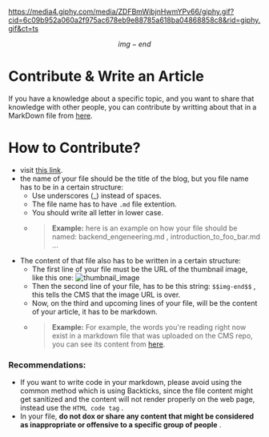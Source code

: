 https://media4.giphy.com/media/ZDFBmWibjnHwmYPv66/giphy.gif?cid=6c09b952a060a2f975ac678eb9e88785a618ba04868858c8&rid=giphy.gif&ct=ts

$$img-end$$

# Contribute & Write an Article

If you have a knowledge about a specific topic, and you want to share that knowledge with other people, you can contribute by writting about that in a MarkDown file from [here](https://github.com/ch33kaboo/CMS-test/new/main/blog).

# How to Contribute?

* visit [this link](https://github.com/ch33kaboo/CMS-test/new/main/blog).
* the name of your file should be the title of the blog, but you file name has to be in a certain structure:
  * Use underscores (_) instead of spaces.
  * The file name has to have `.md` file extention.
  * You should write all letter in lower case.
  * > **Example:** here is an example on how your file should be named: backend_engeneering.md , introduction_to_foo_bar.md ...
* The content of that file also has to be written in a certain structure:
  * The first line of your file must be the URL of the thumbnail image, like this one: ![thumbnail_image](https://i.postimg.cc/W3vc6TGg/thumbnail.png)
  * Then the second line of your file, has to be this string: `$$img-end$$` , this tells the CMS that the image URL is over.
  * Now, on the third and upcoming lines of your file, will be the content of your article, it has to be markdown.
  * > **Example:** For example, the words you're reading right now exist in a markdown file that was uploaded on the CMS repo, you can see its content from [here](https://github.com/ch33kaboo/CMS-test/blob/main/blog/Important%2C_please_read!).

### Recommendations:
* If you want to write code in your markdown, please avoid using the common method which is using Backticks, since the file content might get sanitized and the content will not render properly on the web page, instead use the `HTML code tag` .
* In your file, **do not dox or share any content that might be considered as inappropriate or offensive to a specific group of people** .
